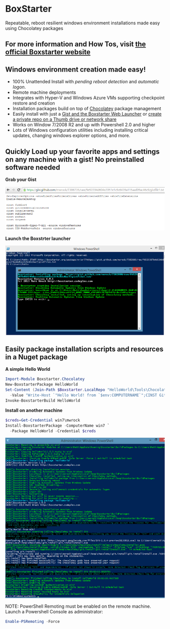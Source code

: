 # BoxStarter
Repeatable, reboot resilient windows environment installations made easy using Chocolatey packages
## For more information and How Tos, visit [the official Boxstarter website](https://boxstarter.org)

## Windows environment creation made easy!
* 100% Unattended Install with *pending reboot detection* and *automatic logon*.
* Remote machine deployments
* Integrates with Hyper-V and Windows Azure VMs supporting checkpoint restore and creation
* Installation packages build on top of [Chocolatey](https://chocolatey.org) package management
* Easily install with just a [Gist and the Boxstarter Web Launcher](https://boxstarter.org/WebLauncher) or [create a private repo on a Thumb drive or network share](https://boxstarter.org/InstallingPackages#InstallFromShare)
* Works on Window 7/2008 R2 and up with Powershell 2.0 and higher
* Lots of Windows configuration utilities including installing critical updates, changing windows explorer options, and more.

## Quickly Load up your favorite apps and settings on any machine with a gist! No preinstalled software needed
**Grab your Gist**

![gist](Web/Images/gist3.PNG)

**Launch the Boxstrter launcher**

![boxstarter weblauncher](Web/Images/start.png)

## Easily package installation scripts and resources in a Nuget package
**A simple Hello World**
```powershell
Import-Module Boxstarter.Chocolatey
New-BoxstarterPackage HelloWorld
Set-Content (Join-Path $Boxstarter.LocalRepo "HelloWorld\Tools\ChocolateyInstall.ps1") `
  -Value "Write-Host `"Hello World! from `$env:COMPUTERNAME`";CINST Git" -Force
Invoke-BoxstarterBuild HelloWorld
```

**Install on another machine**
```powershell
$creds=Get-Credential win7\mwrock
Install-BoxstarterPackage -ComputerName win7 `
  -Package HelloWorld -Credential $creds
```

![Remote Install](Web/Images/result.png)

NOTE: PowerShell Remoting must be enabled on the remote machine. Launch a Powershell Console as administrator:
```powershell
Enable-PSRemoting -Force
```
